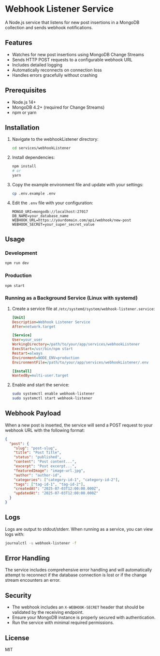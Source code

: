 # Webhook Listener Service

A Node.js service that listens for new post insertions in a MongoDB collection and sends webhook notifications.

## Features

- Watches for new post insertions using MongoDB Change Streams
- Sends HTTP POST requests to a configurable webhook URL
- Includes detailed logging
- Automatically reconnects on connection loss
- Handles errors gracefully without crashing

## Prerequisites

- Node.js 14+
- MongoDB 4.2+ (required for Change Streams)
- npm or yarn

## Installation

1. Navigate to the webhookListener directory:
   ```bash
   cd services/webhookListener
   ```

2. Install dependencies:
   ```bash
   npm install
   # or
   yarn
   ```

3. Copy the example environment file and update with your settings:
   ```bash
   cp .env.example .env
   ```

4. Edit the `.env` file with your configuration:
   ```
   MONGO_URI=mongodb://localhost:27017
   DB_NAME=your_database_name
   WEBHOOK_URL=https://yourdomain.com/api/webhook/new-post
   WEBHOOK_SECRET=your_super_secret_value
   ```

## Usage

### Development
```bash
npm run dev
```

### Production
```bash
npm start
```

### Running as a Background Service (Linux with systemd)

1. Create a service file at `/etc/systemd/system/webhook-listener.service`:
   ```ini
   [Unit]
   Description=Webhook Listener Service
   After=network.target

   [Service]
   User=your_user
   WorkingDirectory=/path/to/your/app/services/webhookListener
   ExecStart=/usr/bin/npm start
   Restart=always
   Environment=NODE_ENV=production
   EnvironmentFile=/path/to/your/app/services/webhookListener/.env

   [Install]
   WantedBy=multi-user.target
   ```

2. Enable and start the service:
   ```bash
   sudo systemctl enable webhook-listener
   sudo systemctl start webhook-listener
   ```

## Webhook Payload

When a new post is inserted, the service will send a POST request to your webhook URL with the following format:

```json
{
  "post": {
    "slug": "post-slug",
    "title": "Post Title",
    "status": "published",
    "content": "Post content...",
    "excerpt": "Post excerpt...",
    "featuredImage": "image-url.jpg",
    "author": "author-id",
    "categories": ["category-id-1", "category-id-2"],
    "tags": ["tag-id-1", "tag-id-2"],
    "createdAt": "2025-07-03T12:00:00.000Z",
    "updatedAt": "2025-07-03T12:00:00.000Z"
  }
}
```

## Logs

Logs are output to stdout/stderr. When running as a service, you can view logs with:

```bash
journalctl -u webhook-listener -f
```

## Error Handling

The service includes comprehensive error handling and will automatically attempt to reconnect if the database connection is lost or if the change stream encounters an error.

## Security

- The webhook includes an `X-WEBHOOK-SECRET` header that should be validated by the receiving endpoint.
- Ensure your MongoDB instance is properly secured with authentication.
- Run the service with minimal required permissions.

## License

MIT
